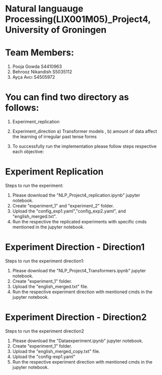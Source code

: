 # Natural languauge Processing(LIX001M05)_Project4, University of Groningen

# Team Members:
 1) Pooja Gowda S4410963
 2) Behrooz Nikandish S5035112
 3) Ayça Avcı S4505972


# You can find two directory as follows:
1) Experiment_replication
2) Experiment_direction
    a) Transformer models , 
    b) amount of data affect the learning of irregular past tense forms
    

1) To successfully run the implementation please follow steps respective each objective:
# Experiment Replication
Steps to run the experiment:
1) Please download the "NLP_Project4_replication.ipynb" jupyter notebook.
2) Create "experiment_1" and "experiment_2" folder.
3) Upload the "config_exp1.yaml","config_exp2.yaml", and "english_merged.txt".
4) Run the respective the replicated experiments with specific cmds mentioned in the jupyter notebook.

# Experiment Direction - Direction1
Steps to run the experiment direction1:
1) Please download the "NLP_Project4_Transformers.ipynb" jupyter notebook.
2) Create "experiment_1" folder.
3) Upload the "english_merged.txt" file.
4) Run the respective experiment direction with mentioned cmds in the jupyter notebook.
# Experiment Direction - Direction2
Steps to run the experiment direction2
1) Please download the "Dataexperiment.ipynb" jupyter notebook.
2) Create "experiment_1" folder.
3) Upload the "english_merged_copy.txt" file.
4) Upload the "config-exp1.yaml" 
5) Run the respective experiment direction with mentioned cmds in the jupyter notebook.
        



